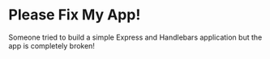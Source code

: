 # Please Fix My App!

Someone tried to build a simple Express and Handlebars application but the app is completely broken!
